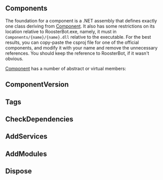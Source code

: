 ## Components
The foundation for a component is a .NET assembly that defines exactly one class deriving from [Component](xref:RoosterBot.Component). It also has some restrictions on its location relative to RoosterBot.exe, namely, it must in `Components/{name}/{name}.dll` relative to the executable. For the best results, you can copy-paste the csproj file for one of the official components, and modify it with your name and remove the unnecessary references. You should keep the reference to RoosterBot, if it wasn't obvious.

[Component](xref:RoosterBot.Component) has a number of abstract or virtual members:

## ComponentVersion

## Tags

## CheckDependencies

## AddServices

## AddModules

## Dispose
